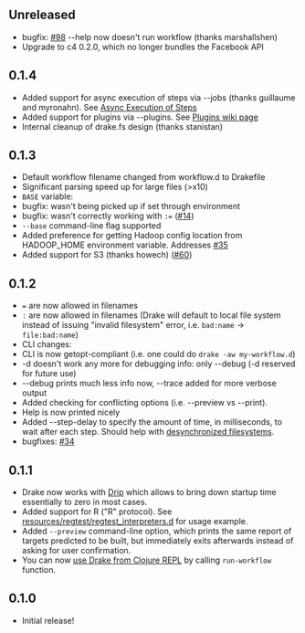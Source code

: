 ## Unreleased

* bugfix: [#98](https://github.com/Factual/drake/issues/98) --help now doesn't run workflow (thanks marshallshen)
* Upgrade to c4 0.2.0, which no longer bundles the Facebook API

## 0.1.4

 * Added support for async execution of steps via --jobs (thanks guillaume and myronahn). See [Async Execution of Steps](https://github.com/Factual/drake/wiki/Async-Execution-of-Steps)
 * Added support for plugins via --plugins. See [Plugins wiki page](https://github.com/Factual/drake/wiki/Plugins)
 * Internal cleanup of drake.fs design (thanks stanistan)

## 0.1.3

 * Default workflow filename changed from workflow.d to Drakefile
 * Significant parsing speed up for large files (>x10)
 * ```BASE``` variable:
  * bugfix: wasn't being picked up if set through environment
  * bugfix: wasn't correctly working with ```:=``` ([#14](https://github.com/Factual/drake/issues/14))
  * ```--base``` command-line flag supported
 * Added preference for getting Hadoop config location from HADOOP_HOME environment variable. Addresses [#35](https://github.com/Factual/drake/issues/35)
 * Added support for S3 (thanks howech) ([#60](https://github.com/Factual/drake/pull/60))

## 0.1.2

 * ```=``` are now allowed in filenames
 * ```:``` are now allowed in filenames (Drake will default to local file system instead of issuing "invalid filesystem" error, i.e. ```bad:name``` -> ```file:bad:name```)
 * CLI changes:
  * CLI is now getopt-compliant (i.e. one could do ```drake -aw my-workflow.d```)
  * -d doesn't work any more for debugging info: only --debug (-d reserved for future use)
  * --debug prints much less info now, --trace added for more verbose output
  * Added checking for conflicting options (i.e. --preview vs --print).
  * Help is now printed nicely
 * Added --step-delay to specify the amount of time, in milliseconds, to wait after each step. Should help with [desynchronized filesystems](https://github.com/Factual/drake/issues/15).
 * bugfixes: [#34](https://github.com/Factual/drake/issues/34)

## 0.1.1

 * Drake now works with [Drip](https://github.com/Factual/drake/wiki/Faster-startup:-Drake-with-Drip) which allows to bring down startup time essentially to zero in most cases.
 * Added support for R ("R" protocol). See [resources/regtest/regtest_interpreters.d](https://github.com/Factual/drake/blob/develop/resources/regtest/regtest_interpreters.d) for usage example.
 * Added ```--preview``` command-line option, which prints the same report of targets predicted to be built, but immediately exits afterwards instead of asking for user confirmation.
 * You can now [use Drake from Clojure REPL](https://github.com/Factual/drake/wiki/Drake-on-the-REPL) by calling ```run-workflow``` function.

## 0.1.0

 * Initial release!
